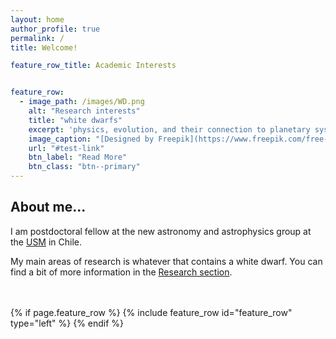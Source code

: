 ```yaml
---
layout: home
author_profile: true
permalink: /
title: Welcome!

feature_row_title: Academic Interests


feature_row:
  - image_path: /images/WD.png
    alt: "Research interests"
    title: "white dwarfs"
    excerpt: 'physics, evolution, and their connection to planetary systems `type="left"`'
    image_caption: "[Designed by Freepik](https://www.freepik.com/free-photo/symbols-come-out-bulb-top-book_985250.htm)"
    url: "#test-link"
    btn_label: "Read More"
    btn_class: "btn--primary"
---
```


## About me...

I am postdoctoral fellow at the new astronomy and astrophysics group at the [USM](https://fisica.usm.cl/investigacion/astrofisica/) in Chile. 

My main areas of research is whatever that contains a white dwarf. You can find a bit of more information in the <a href="{{ site.url }}{{ site.baseurl }}/research">Research section</a>.


<!-- Delete next line if you prefer not to have a feature row. -->
<br />
<br />
{% if page.feature_row %}
  {% include feature_row id="feature_row" type="left" %}
{% endif %}
<!-- Delete previous lines if you prefer not to have a feature row. -->

